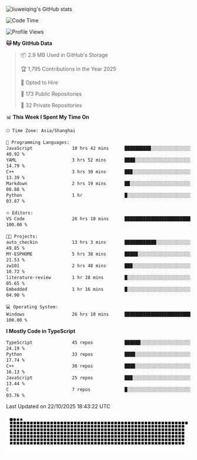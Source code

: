 ![liuweiqing's GitHub stats](https://github-readme-stats.vercel.app/api?username=14790897&show_icons=true&locale=cn&include_all_commits=true&count_private=true)

<!--START_SECTION:waka-->
![Code Time](http://img.shields.io/badge/Code%20Time-2%2C663%20hrs%2027%20mins-blue)

![Profile Views](http://img.shields.io/badge/Profile%20Views-9-blue)

**🐱 My GitHub Data** 

> 📦 2.9 MB Used in GitHub's Storage 
 > 
> 🏆 1,795 Contributions in the Year 2025
 > 
> 💼 Opted to Hire
 > 
> 📜 173 Public Repositories 
 > 
> 🔑 32 Private Repositories 
 > 
📊 **This Week I Spent My Time On** 

```text
🕑︎ Time Zone: Asia/Shanghai

💬 Programming Languages: 
JavaScript               10 hrs 42 mins      ██████████░░░░░░░░░░░░░░░   40.92 % 
YAML                     3 hrs 52 mins       ████░░░░░░░░░░░░░░░░░░░░░   14.79 % 
C++                      3 hrs 30 mins       ███░░░░░░░░░░░░░░░░░░░░░░   13.39 % 
Markdown                 2 hrs 19 mins       ██░░░░░░░░░░░░░░░░░░░░░░░   08.88 % 
Python                   1 hr                █░░░░░░░░░░░░░░░░░░░░░░░░   03.87 % 

🔥 Editors: 
VS Code                  26 hrs 10 mins      █████████████████████████   100.00 % 

🐱‍💻 Projects: 
auto_checkin             13 hrs 3 mins       ████████████░░░░░░░░░░░░░   49.85 % 
MY-ESPHOME               5 hrs 38 mins       █████░░░░░░░░░░░░░░░░░░░░   21.53 % 
zw101                    2 hrs 48 mins       ███░░░░░░░░░░░░░░░░░░░░░░   10.72 % 
literature-review        1 hr 28 mins        █░░░░░░░░░░░░░░░░░░░░░░░░   05.65 % 
Embedded                 1 hr 16 mins        █░░░░░░░░░░░░░░░░░░░░░░░░   04.90 % 

💻 Operating System: 
Windows                  26 hrs 10 mins      █████████████████████████   100.00 % 
```

**I Mostly Code in TypeScript** 

```text
TypeScript               45 repos            ██████░░░░░░░░░░░░░░░░░░░   24.19 % 
Python                   33 repos            ████░░░░░░░░░░░░░░░░░░░░░   17.74 % 
C++                      30 repos            ████░░░░░░░░░░░░░░░░░░░░░   16.13 % 
JavaScript               25 repos            ███░░░░░░░░░░░░░░░░░░░░░░   13.44 % 
C                        7 repos             █░░░░░░░░░░░░░░░░░░░░░░░░   03.76 % 
```




 Last Updated on 22/10/2025 18:43:22 UTC
<!--END_SECTION:waka-->

<picture>
  <source media="(prefers-color-scheme: dark)" srcset="https://raw.githubusercontent.com/14790897/14790897/output/github-contribution-grid-snake-dark.svg" />
  <source media="(prefers-color-scheme: light)" srcset="https://raw.githubusercontent.com/14790897/14790897/output/github-contribution-grid-snake.svg" />
  <img alt="github-snake" src="https://raw.githubusercontent.com/14790897/14790897/output/github-contribution-grid-snake.svg" />
</picture>

